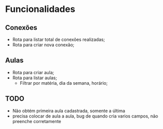 # Funcionalidades

## Conexões

- Rota para listar total de conexões realizadas;
- Rota para criar nova conexão;

## Aulas

- Rota para criar aula;
- Rota para listar aulas;
    - Filtrar por matéria, dia da semana, horário;

## TODO
- Não obtém primeira aula cadastrada, somente a última
- precisa colocar de aula a aula, bug de quando cria varios campos, não preenche corretamente